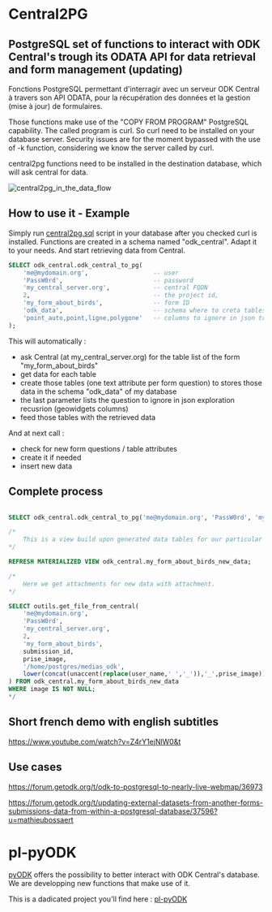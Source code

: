 # Central2PG
## PostgreSQL set of functions to interact with ODK Central's trough its ODATA API for data retrieval and form management (updating)

Fonctions PostgreSQL permettant d'interragir avec un serveur ODK Central à travers son API ODATA, pour la récupération des données et la gestion (mise à jour) de formulaires.

Those functions make use of the "COPY FROM PROGRAM" PostgreSQL capability. The called program is curl. So curl need to be installed on your database server.
Security issues are for the moment bypassed with the use of -k function, considering we know the server called by curl.

central2pg functions need to be installed in the destination database, which will ask central for data.

![central2pg_in_the_data_flow](https://user-images.githubusercontent.com/1642645/165459944-a8bfe56e-6cf3-410d-b337-70fe6d1e5ef3.png)

## How to use it - Example

Simply run [central2pg.sql](https://github.com/mathieubossaert/central2pg/blob/master/central2pg.sql) script in your database after you checked curl is installed.
Functions are created in a schema named "odk_central". Adapt it to your needs.
And start retrieving data from Central.

```sql
SELECT odk_central.odk_central_to_pg(
	'me@mydomain.org',                  -- user
	'PassW0rd',                         -- password
	'my_central_server.org',            -- central FQDN
	2,                                  -- the project id, 
	'my_form_about_birds',              -- form ID
	'odk_data',                         -- schema where to creta tables and store data
	'point_auto,point,ligne,polygone'	-- columns to ignore in json transformation to database attributes (geojson fields of GeoWidgets)
);


```

This will automatically : 
* ask Central (at my_central_server.org) for the table list of the form "my_form_about_birds"
* get data for each table
* create those tables (one text attribute per form question) to stores those data in the schema "odk_data" of my database
* the last parameter lists the question to ignore in json exploration recusrion (geowidgets columns)
* feed those tables with the retrieved data

And at next call : 
* check for new form questions / table attributes
* create it if needed
* insert new data

## Complete process
```sql

SELECT odk_central.odk_central_to_pg('me@mydomain.org', 'PassW0rd', 'my_central_server.org', 2, 'my_form_about_birds', 'odk_data','localisation');

/* 
	This is a view build upon generated data tables for our particular needs. It shows only new data (wich are not already in our internal database)
*/

REFRESH MATERIALIZED VIEW odk_central.my_form_about_birds_new_data;

/* 	
	Here we get attachments for new data with attachment.
*/

SELECT outils.get_file_from_central(
	'me@mydomain.org',
	'PassW0rd',
	'my_central_server.org', 
	2, 
	'my_form_about_birds',
	submission_id,
	prise_image,
	'/home/postgres/medias_odk',
	lower(concat(unaccent(replace(user_name,' ','_')),'_',prise_image))
) FROM odk_central.my_form_about_birds_new_data
WHERE image IS NOT NULL;
*/
```

## Short french demo with english subtitles
https://www.youtube.com/watch?v=Z4rY1ejNlW0&t

## Use cases
https://forum.getodk.org/t/odk-to-postgresql-to-nearly-live-webmap/36973

https://forum.getodk.org/t/updating-external-datasets-from-another-forms-submissions-data-from-within-a-postgresql-database/37596?u=mathieubossaert

# pl-pyODK

[pyODK](https://getodk.github.io/pyodk/) offers the possibility to better interact with ODK Central's database.
We are developping new functions that make use of it.

This is a dadicated project you'll find here : [pl-pyODK](https://github.com/mathieubossaert/pl-pyodk)